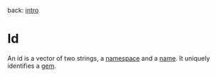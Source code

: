 back: [intro](../intro.md)

# Id

An id is a vector of two strings, a [namespace](basics/namespace.md) and a [name](basics/name.md). It uniquely identifies a [gem](basics/gem.md).